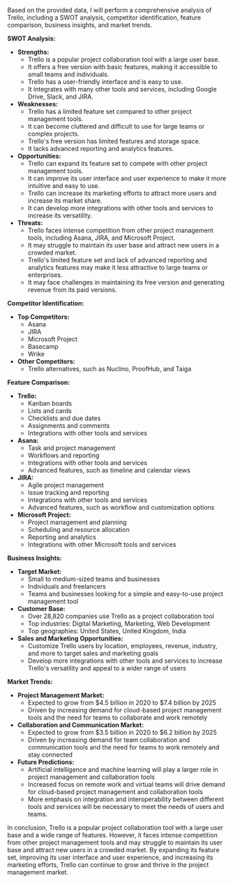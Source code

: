 Based on the provided data, I will perform a comprehensive analysis of Trello, including a SWOT analysis, competitor identification, feature comparison, business insights, and market trends.

**SWOT Analysis:**

* **Strengths:**
	+ Trello is a popular project collaboration tool with a large user base.
	+ It offers a free version with basic features, making it accessible to small teams and individuals.
	+ Trello has a user-friendly interface and is easy to use.
	+ It integrates with many other tools and services, including Google Drive, Slack, and JIRA.
* **Weaknesses:**
	+ Trello has a limited feature set compared to other project management tools.
	+ It can become cluttered and difficult to use for large teams or complex projects.
	+ Trello's free version has limited features and storage space.
	+ It lacks advanced reporting and analytics features.
* **Opportunities:**
	+ Trello can expand its feature set to compete with other project management tools.
	+ It can improve its user interface and user experience to make it more intuitive and easy to use.
	+ Trello can increase its marketing efforts to attract more users and increase its market share.
	+ It can develop more integrations with other tools and services to increase its versatility.
* **Threats:**
	+ Trello faces intense competition from other project management tools, including Asana, JIRA, and Microsoft Project.
	+ It may struggle to maintain its user base and attract new users in a crowded market.
	+ Trello's limited feature set and lack of advanced reporting and analytics features may make it less attractive to large teams or enterprises.
	+ It may face challenges in maintaining its free version and generating revenue from its paid versions.

**Competitor Identification:**

* **Top Competitors:**
	+ Asana
	+ JIRA
	+ Microsoft Project
	+ Basecamp
	+ Wrike
* **Other Competitors:**
	+ Trello alternatives, such as Nuclino, ProofHub, and Taiga

**Feature Comparison:**

* **Trello:**
	+ Kanban boards
	+ Lists and cards
	+ Checklists and due dates
	+ Assignments and comments
	+ Integrations with other tools and services
* **Asana:**
	+ Task and project management
	+ Workflows and reporting
	+ Integrations with other tools and services
	+ Advanced features, such as timeline and calendar views
* **JIRA:**
	+ Agile project management
	+ Issue tracking and reporting
	+ Integrations with other tools and services
	+ Advanced features, such as workflow and customization options
* **Microsoft Project:**
	+ Project management and planning
	+ Scheduling and resource allocation
	+ Reporting and analytics
	+ Integrations with other Microsoft tools and services

**Business Insights:**

* **Target Market:**
	+ Small to medium-sized teams and businesses
	+ Individuals and freelancers
	+ Teams and businesses looking for a simple and easy-to-use project management tool
* **Customer Base:**
	+ Over 28,820 companies use Trello as a project collaboration tool
	+ Top industries: Digital Marketing, Marketing, Web Development
	+ Top geographies: United States, United Kingdom, India
* **Sales and Marketing Opportunities:**
	+ Customize Trello users by location, employees, revenue, industry, and more to target sales and marketing goals
	+ Develop more integrations with other tools and services to increase Trello's versatility and appeal to a wider range of users

**Market Trends:**

* **Project Management Market:**
	+ Expected to grow from $4.5 billion in 2020 to $7.4 billion by 2025
	+ Driven by increasing demand for cloud-based project management tools and the need for teams to collaborate and work remotely
* **Collaboration and Communication Market:**
	+ Expected to grow from $3.5 billion in 2020 to $6.2 billion by 2025
	+ Driven by increasing demand for team collaboration and communication tools and the need for teams to work remotely and stay connected
* **Future Predictions:**
	+ Artificial intelligence and machine learning will play a larger role in project management and collaboration tools
	+ Increased focus on remote work and virtual teams will drive demand for cloud-based project management and collaboration tools
	+ More emphasis on integration and interoperability between different tools and services will be necessary to meet the needs of users and teams.

In conclusion, Trello is a popular project collaboration tool with a large user base and a wide range of features. However, it faces intense competition from other project management tools and may struggle to maintain its user base and attract new users in a crowded market. By expanding its feature set, improving its user interface and user experience, and increasing its marketing efforts, Trello can continue to grow and thrive in the project management market.